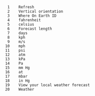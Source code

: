        1	Refresh
       2	Vertical orientation
       3	Where On Earth ID
       4	fahrenheit
       5	celsius
       6	Forecast length
       7	days
       8	kph
       9	m/s
      10	mph
      11	psi
      12	atm
      13	kPa
      14	Pa
      15	mm Hg
      16	at
      17	mbar
      18	in Hg
      19	View your local weather forecast
      20	Weather
